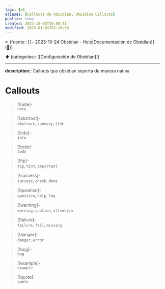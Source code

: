 ```yaml
---
tags: [⚙️]
aliases: [Callouts de Obsidian, Obsidian Callouts]
publish: true
created: 2022-10-03T10:00:41
modified: 2025-01-01T02:10:56
---
```


↖️ (fuente:: [[¬ 2023-10-24 Obsidian - Help|Documentación de Obsidian]] ([🔗](https://help.obsidian.md/Editing+and+formatting/Callouts)))

⬆️ (categorías:: [[Configuración de Obsidian]])

---

**description**:: Callouts que obsidian soporta de manera nativa

# Callouts

> [!note]-  
> `note`

> [!abstract]-  
> `abstract`, `summary`, `tldr`

> [!info]-  
> `info`

> [!todo]-  
> `todo`

> [!tip]-  
> `tip`, `hint`, `important`

> [!success]-  
> `success`, `check`, `done`

> [!question]-  
> `question`, `help`, `faq`

> [!warning]-  
> `warning`, `caution`, `attention`

> [!failure]-  
> `failure`, `fail`, `missing`

> [!danger]-  
> `danger`, `error`

> [!bug]-  
> `bug`

> [!example]-  
> `example`

> [!quote]-  
> `quote`
